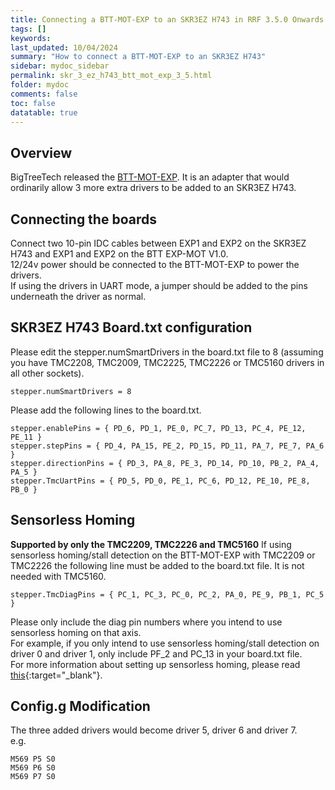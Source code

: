 ```yaml
---
title: Connecting a BTT-MOT-EXP to an SKR3EZ H743 in RRF 3.5.0 Onwards
tags: []
keywords: 
last_updated: 10/04/2024
summary: "How to connect a BTT-MOT-EXP to an SKR3EZ H743"
sidebar: mydoc_sidebar
permalink: skr_3_ez_h743_btt_mot_exp_3_5.html
folder: mydoc
comments: false
toc: false
datatable: true
---
```


## Overview

BigTreeTech released the [BTT-MOT-EXP](https://github.com/bigtreetech/BTT-Expansion-module/tree/master/BTT%20EXP-MOT). It is an adapter that would ordinarily allow 3 more extra drivers to be added to an SKR3EZ H743.  

## Connecting the boards

Connect two 10-pin IDC cables between EXP1 and EXP2 on the SKR3EZ H743 and EXP1 and EXP2 on the BTT EXP-MOT V1.0.  
12/24v power should be connected to the BTT-MOT-EXP to power the drivers.  
If using the drivers in UART mode, a jumper should be added to the pins underneath the driver as normal.  

## SKR3EZ H743 Board.txt configuration

Please edit the stepper.numSmartDrivers in the board.txt file to 8 (assuming you have TMC2208, TMC2009, TMC2225, TMC2226 or TMC5160 drivers in all other sockets).  

```text
stepper.numSmartDrivers = 8
```

Please add the following lines to the board.txt.  

```text
stepper.enablePins = { PD_6, PD_1, PE_0, PC_7, PD_13, PC_4, PE_12, PE_11 }
stepper.stepPins = { PD_4, PA_15, PE_2, PD_15, PD_11, PA_7, PE_7, PA_6 }
stepper.directionPins = { PD_3, PA_8, PE_3, PD_14, PD_10, PB_2, PA_4, PA_5 }
stepper.TmcUartPins = { PD_5, PD_0, PE_1, PC_6, PD_12, PE_10, PE_8, PB_0 }  
```

## Sensorless Homing

**Supported by only the TMC2209, TMC2226 and TMC5160**
If using sensorless homing/stall detection on the BTT-MOT-EXP with TMC2209 or TMC2226 the following line must be added to the board.txt file. It is not needed with TMC5160.

```text
stepper.TmcDiagPins = { PC_1, PC_3, PC_0, PC_2, PA_0, PE_9, PB_1, PC_5 }
```

Please only include the diag pin numbers where you intend to use sensorless homing on that axis.  
For example, if you only intend to use sensorless homing/stall detection on driver 0 and driver 1, only include PF_2 and PC_13 in your board.txt file.  
For more information about setting up sensorless homing, please read [this](skr_3_ez_h743_sensorless_3_5.html){:target="_blank"}.  

## Config.g Modification

The three added drivers would become driver 5, driver 6 and driver 7.  
e.g.

```text
M569 P5 S0
M569 P6 S0
M569 P7 S0
```
